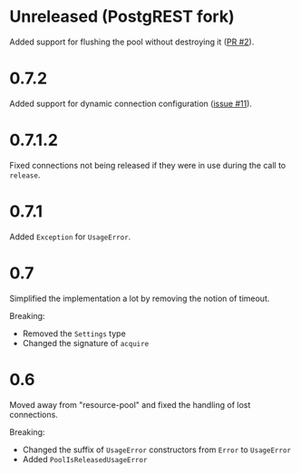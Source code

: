 # Unreleased (PostgREST fork)

Added support for flushing the pool without destroying it ([PR #2](https://github.com/PostgREST/hasql-pool/pull/2)).

# 0.7.2

Added support for dynamic connection configuration ([issue #11](https://github.com/nikita-volkov/hasql-pool/issues/11)).

# 0.7.1.2

Fixed connections not being released if they were in use during the call to `release`.

# 0.7.1

Added `Exception` for `UsageError`.

# 0.7

Simplified the implementation a lot by removing the notion of timeout.

Breaking:
- Removed the `Settings` type
- Changed the signature of `acquire`

# 0.6

Moved away from "resource-pool" and fixed the handling of lost connections.

Breaking:

- Changed the suffix of `UsageError` constructors from `Error` to `UsageError`
- Added `PoolIsReleasedUsageError`
